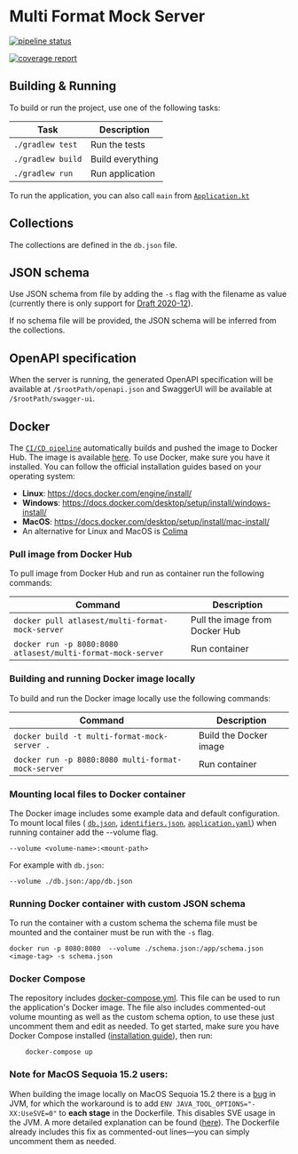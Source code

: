 # Multi Format Mock Server

[![pipeline status](https://gitlab.fit.cvut.cz/atlasest/multi-format-mock-server/badges/main/pipeline.svg)](https://gitlab.fit.cvut.cz/atlasest/multi-format-mock-server/-/commits/main)

[![coverage report](https://gitlab.fit.cvut.cz/atlasest/multi-format-mock-server/badges/main/coverage.svg)](https://gitlab.fit.cvut.cz/atlasest/multi-format-mock-server/-/commits/main)

## Building & Running

To build or run the project, use one of the following tasks:

| Task              | Description      |
|-------------------|------------------|
| `./gradlew test`  | Run the tests    |
| `./gradlew build` | Build everything |
| `./gradlew run`   | Run application  |

To run the application, you can also call `main` from [
`Application.kt`](./src/main/kotlin/cz/cvut/fit/atlasest/application/Application.kt)

## Collections

The collections are defined in the `db.json` file.

## JSON schema

Use JSON schema from file by adding the `-s` flag with the filename as value (currently there is only support for [Draft 2020-12](https://json-schema.org/draft/2020-12#draft-2020-12)).

If no schema file will be provided, the JSON schema will be inferred from the collections.

## OpenAPI specification

When the server is running, the generated OpenAPI specification will be available at `/$rootPath/openapi.json` and
SwaggerUI will be available at `/$rootPath/swagger-ui`.

## Docker
 The [`CI/CD pipeline`](.gitlab-ci.yml) automatically builds and pushed the image to Docker Hub. The image is available [here](https://hub.docker.com/repository/docker/atlasest/multi-format-mock-server/general). To use Docker, make sure you have it installed. You can follow the official installation guides based on your operating system:

* **Linux**: https://docs.docker.com/engine/install/
* **Windows**: https://docs.docker.com/desktop/setup/install/windows-install/
* **MacOS**: https://docs.docker.com/desktop/setup/install/mac-install/
* An alternative for Linux and MacOS is [Colima](https://github.com/abiosoft/colima)

### Pull image from Docker Hub
To pull image from Docker Hub and run as container run the following commands:

| Command                                                     | Description                    |
|-------------------------------------------------------------|--------------------------------|
| `docker pull atlasest/multi-format-mock-server`             | Pull the image from Docker Hub |
| `docker run -p 8080:8080 atlasest/multi-format-mock-server` | Run container                  |

### Building and running Docker image locally

To build and run the Docker image locally use the following commands:

| Command                                            | Description            |
|----------------------------------------------------|------------------------|
| `docker build -t multi-format-mock-server .`       | Build the Docker image |
| `docker run -p 8080:8080 multi-format-mock-server` | Run container          |
 
### Mounting local files to Docker container
The Docker image includes some example data and default configuration. To mount local files (
[`db.json`](db.json), [`identifiers.json`](identifiers.json), [`application.yaml`](src/main/resources/application.yaml)) when running container add the --volume flag.

`--volume <volume-name>:<mount-path>`

For example with `db.json`:

`--volume ./db.json:/app/db.json`

### Running Docker container with custom JSON schema

To run the container with a custom schema the schema file must be mounted and the container must be run with the `-s` flag.

`docker run -p 8080:8080  --volume ./schema.json:/app/schema.json <image-tag> -s schema.json`

### Docker Compose

The repository includes [docker-compose.yml](docker-compose.yml). This file can be used to run the application's Docker image. The file also includes commented-out volume mounting as well as the custom schema option, to use these just uncomment them and edit as needed. To get started, make sure you have Docker Compose installed ([installation guide](https://docs.docker.com/compose/install/)), then run:

```shell
    docker-compose up
```

### Note for MacOS Sequoia 15.2 users:

When building the image locally on MacOS Sequoia 15.2 there is a [bug](https://bugs.openjdk.org/browse/JDK-8345296) in JVM, for which the workaround is to add `ENV JAVA_TOOL_OPTIONS="-XX:UseSVE=0"` to **each stage** in the Dockerfile. This disables SVE usage in the JVM. A more detailed explanation can be found ([here](https://medium.com/@luketn/java-on-docker-sigill-exception-on-mac-os-sequoia-15-2-9311e4775442)). The Dockerfile already includes this fix as commented-out lines—you can simply uncomment them as needed.
